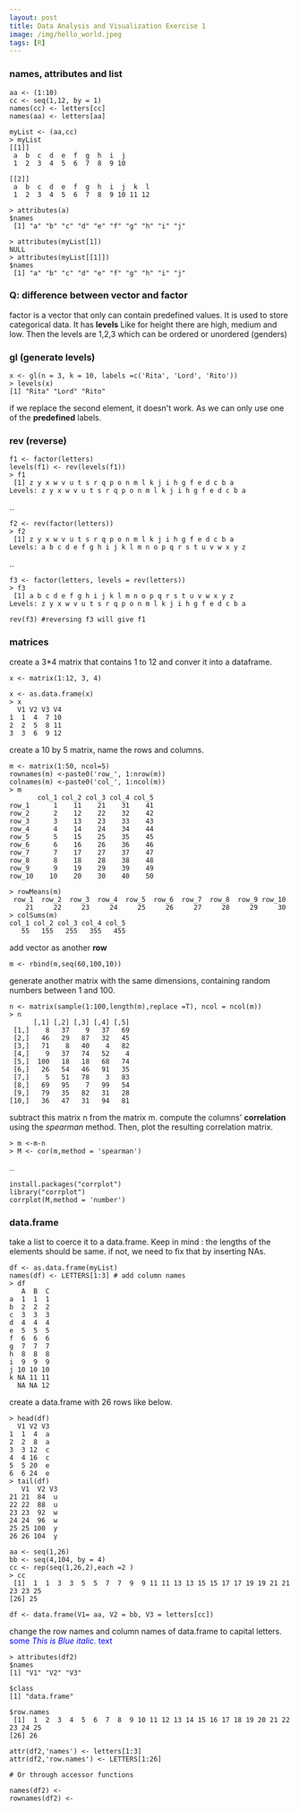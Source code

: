 ```yaml
---
layout: post
title: Data Analysis and Visualization Exercise 1
image: /img/hello_world.jpeg
tags: [R]
---
```

### names, attributes and list
```
aa <- (1:10)
cc <- seq(1,12, by = 1)
names(cc) <- letters[cc]
names(aa) <- letters[aa]

myList <- (aa,cc)
> myList
[[1]]
 a  b  c  d  e  f  g  h  i  j 
 1  2  3  4  5  6  7  8  9 10 

[[2]]
 a  b  c  d  e  f  g  h  i  j  k  l 
 1  2  3  4  5  6  7  8  9 10 11 12 

> attributes(a)
$names
 [1] "a" "b" "c" "d" "e" "f" "g" "h" "i" "j"

> attributes(myList[1])
NULL
> attributes(myList[[1]])
$names
 [1] "a" "b" "c" "d" "e" "f" "g" "h" "i" "j"

```
### Q: difference between vector and factor

factor is a vector that only can contain predefined values. It is used to store categorical data. It has **levels** Like for height there are high, medium and low. Then the levels are 1,2,3 which can be ordered or unordered (genders)

### gl (generate levels)

```
x <- gl(n = 3, k = 10, labels =c('Rita', 'Lord', 'Rito'))
> levels(x)
[1] "Rita" "Lord" "Rito"

```
if we replace the second element, it doesn't work. As we  can only use one of the **predefined** labels.

### rev (reverse)

```
f1 <- factor(letters)
levels(f1) <- rev(levels(f1))
> f1
 [1] z y x w v u t s r q p o n m l k j i h g f e d c b a
Levels: z y x w v u t s r q p o n m l k j i h g f e d c b a

```
..
```
f2 <- rev(factor(letters))
> f2
 [1] z y x w v u t s r q p o n m l k j i h g f e d c b a
Levels: a b c d e f g h i j k l m n o p q r s t u v w x y z
```
..
```
f3 <- factor(letters, levels = rev(letters))
> f3
 [1] a b c d e f g h i j k l m n o p q r s t u v w x y z
Levels: z y x w v u t s r q p o n m l k j i h g f e d c b a

rev(f3) #reversing f3 will give f1

```
### matrices

create a 3*4 matrix that contains 1 to 12 and conver it into a dataframe.
```
x <- matrix(1:12, 3, 4)

x <- as.data.frame(x)
> x
  V1 V2 V3 V4
1  1  4  7 10
2  2  5  8 11
3  3  6  9 12
```
create a 10 by 5 matrix, name the rows and columns.
```
m <- matrix(1:50, ncol=5)
rownames(m) <-paste0('row_', 1:nrow(m))
colnames(m) <-paste0('col_', 1:ncol(m))
> m
       col_1 col_2 col_3 col_4 col_5
row_1      1    11    21    31    41
row_2      2    12    22    32    42
row_3      3    13    23    33    43
row_4      4    14    24    34    44
row_5      5    15    25    35    45
row_6      6    16    26    36    46
row_7      7    17    27    37    47
row_8      8    18    28    38    48
row_9      9    19    29    39    49
row_10    10    20    30    40    50

> rowMeans(m)
 row_1  row_2  row_3  row_4  row_5  row_6  row_7  row_8  row_9 row_10 
    21     22     23     24     25     26     27     28     29     30 
> colSums(m)
col_1 col_2 col_3 col_4 col_5 
   55   155   255   355   455 
```
add vector as another **row**
```
m <- rbind(m,seq(60,100,10))
```
generate another matrix with the same dimensions, containing random numbers between 1 and 100.
```
n <- matrix(sample(1:100,length(m),replace =T), ncol = ncol(m))
> n
      [,1] [,2] [,3] [,4] [,5]
 [1,]    8   37    9   37   69
 [2,]   46   29   87   32   45
 [3,]   71    8   40    4   82
 [4,]    9   37   74   52    4
 [5,]  100   18   18   68   74
 [6,]   26   54   46   91   35
 [7,]    5   51   78    3   83
 [8,]   69   95    7   99   54
 [9,]   79   35   82   31   28
[10,]   36   47   31   94   81
```
subtract this matrix n from the matrix m.
compute the columns' **correlation** using the _spearman_ method. Then, plot the resulting correlation matrix.
```
> m <-m-n
> M <- cor(m,method = 'spearman')
```
..
```
install.packages("corrplot")
library("corrplot")
corrplot(M,method = 'number')
```
### data.frame
take a list  to coerce it to a data.frame. Keep in mind : the lengths of the elements should be same.
if not, we need to fix that by inserting NAs.
```
df <- as.data.frame(myList)
names(df) <- LETTERS[1:3] # add column names
> df
   A  B  C
a  1  1  1
b  2  2  2
c  3  3  3
d  4  4  4
e  5  5  5
f  6  6  6
g  7  7  7
h  8  8  8
i  9  9  9
j 10 10 10
k NA 11 11
  NA NA 12
```
create a data.frame with 26 rows like below. 
```
> head(df)
  V1 V2 V3
1  1  4  a
2  2  8  a
3  3 12  c
4  4 16  c
5  5 20  e
6  6 24  e
> tail(df)
   V1  V2 V3
21 21  84  u
22 22  88  u
23 23  92  w
24 24  96  w
25 25 100  y
26 26 104  y

aa <- seq(1,26)
bb <- seq(4,104, by = 4)
cc <- rep(seq(1,26,2),each =2 )
> cc
 [1]  1  1  3  3  5  5  7  7  9  9 11 11 13 13 15 15 17 17 19 19 21 21 23 23 25
[26] 25

df <- data.frame(V1= aa, V2 = bb, V3 = letters[cc])
```
change the row names and column names of data.frame to capital letters.
<span style="color:blue">some *This is Blue italic.* text</span>
```
> attributes(df2)
$names
[1] "V1" "V2" "V3"

$class
[1] "data.frame"

$row.names
 [1]  1  2  3  4  5  6  7  8  9 10 11 12 13 14 15 16 17 18 19 20 21 22 23 24 25
[26] 26

attr(df2,'names') <- letters[1:3]
attr(df2,'row.names') <- LETTERS[1:26]

# Or through accessor functions

names(df2) <-
rownames(df2) <-
```
